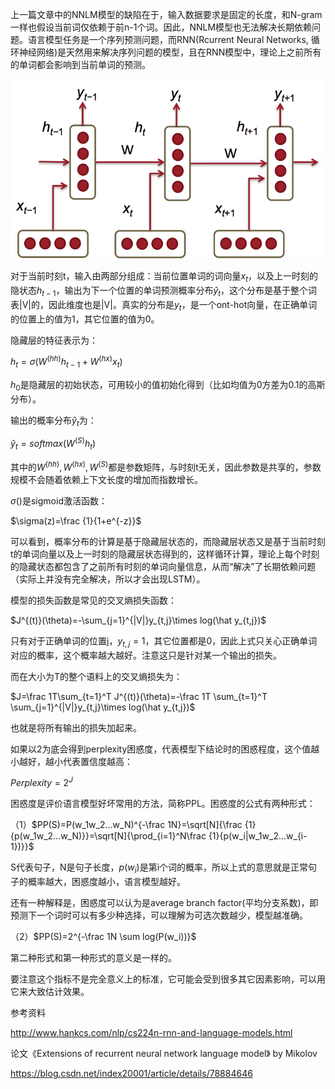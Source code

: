 上一篇文章中的NNLM模型的缺陷在于，输入数据要求是固定的长度，和N-gram一样也假设当前词仅依赖于前n-1个词。因此，NNLM模型也无法解决长期依赖问题。语言模型任务是一个序列预测问题，而RNN(Rcurrent Neural Networks, 循环神经网络)是天然用来解决序列问题的模型，且在RNN模型中，理论上之前所有的单词都会影响到当前单词的预测。

![rnn.png](img/rnn.jpg)

对于当前时刻t，输入由两部分组成：当前位置单词的词向量$x_t$，以及上一时刻的隐状态$h_{t-1}$，输出为下一个位置的单词预测概率分布$\hat y_t$，这个分布是基于整个词表|V|的，因此维度也是|V|。真实的分布是$y_t$，是一个ont-hot向量，在正确单词的位置上的值为1，其它位置的值为0。

隐藏层的特征表示为：

$h_t=\sigma(W^{(hh)}h_{t-1}+W^{(hx)}x_t)$

$h_0$是隐藏层的初始状态，可用较小的值初始化得到（比如均值为0方差为0.1的高斯分布）。

输出的概率分布$\hat y_t$为：

$\hat y_t=softmax(W^{(S)}h_t)$

其中的$W^{(hh)}, W^{(hx)}, W^{(S)}$都是参数矩阵，与时刻t无关，因此参数是共享的，参数规模不会随着依赖上下文长度的增加而指数增长。

$\sigma()$是sigmoid激活函数：

$\sigma(z)=\frac {1}{1+e^{-z}}$

可以看到，概率分布的计算是基于隐藏层状态的，而隐藏层状态又是基于当前时刻t的单词向量以及上一时刻的隐藏层状态得到的，这样循环计算，理论上每个时刻的隐藏状态都包含了之前所有时刻的单词向量信息，从而“解决”了长期依赖问题（实际上并没有完全解决，所以才会出现LSTM）。

模型的损失函数是常见的交叉熵损失函数：

$J^{(t)}(\theta)=-\sum_{j=1}^{|V|}y_{t,j}\times log(\hat y_{t,j})$

只有对于正确单词的位置j，$y_{t,j}=1$，其它位置都是0，因此上式只关心正确单词对应的概率，这个概率越大越好。注意这只是针对某一个输出的损失。

而在大小为T的整个语料上的交叉熵损失为：

$J=\frac 1T\sum_{t=1}^T J^{(t)}(\theta)=-\frac 1T \sum_{t=1}^T \sum_{j=1}^{|V|}y_{t,j}\times log(\hat y_{t,j})$

也就是将所有输出的损失加起来。

如果以2为底会得到perplexity困惑度，代表模型下结论时的困惑程度，这个值越小越好，越小代表置信度越高：

$Perplexity=2^J$



困惑度是评价语言模型好坏常用的方法，简称PPL。困惑度的公式有两种形式：

（1）$PP(S)=P(w_1w_2...w_N)^{-\frac 1N}=\sqrt[N]{\frac {1}{p(w_1w_2...w_N)}}=\sqrt[N]{\prod_{i=1}^N\frac {1}{p(w_i|w_1w_2...w_{i-1})}}$

S代表句子，N是句子长度，$p(w_i)$是第i个词的概率，所以上式的意思就是正常句子的概率越大，困惑度越小，语言模型越好。

还有一种解释是，困惑度可以认为是average branch factor(平均分支系数)，即预测下一个词时可以有多少种选择，可以理解为可选次数越少，模型越准确。

（2）$PP(S)=2^{-\frac 1N \sum log(P(w_i))}$

第二种形式和第一种形式的意义是一样的。

要注意这个指标不是完全意义上的标准，它可能会受到很多其它因素影响，可以用它来大致估计效果。



参考资料

http://www.hankcs.com/nlp/cs224n-rnn-and-language-models.html

论文《Extensions of recurrent neural network language model》 by Mikolov

https://blog.csdn.net/index20001/article/details/78884646